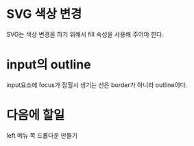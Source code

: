 # SVG 색상 변경

SVG는 색상 변경을 하기 위해서 fill 속성을 사용해 주어야 한다.

# input의 outline

input요소에 focus가 잡힐시 생기는 선은 border가 아니라 outline이다.

# 다음에 할일

left 메뉴 쪽 드롭다운 만들기

